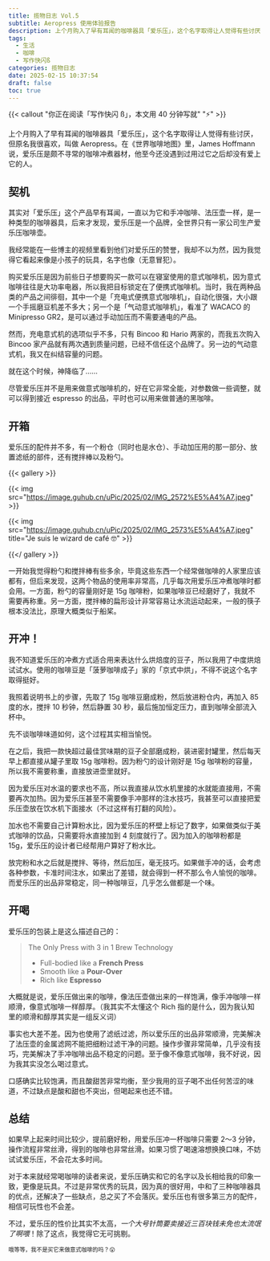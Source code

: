 ```yaml
---
title: 揽物日志 Vol.5
subtitle: Aeropress 使用体验报告
description: 上个月购入了早有耳闻的咖啡器具「爱乐压」，这个名字取得让人觉得有些讨厌，但原名我很喜欢，叫做 Aeropress。在《世界咖啡地图》里，James Hoffmann 说，爱乐压是颇不寻常的咖啡冲煮器材，他至今还没遇到过用过它之后却没有爱上它的人。
tags:
  - 生活
  - 咖啡
  - 写作快闪ß
categories: 揽物日志
date: 2025-02-15 10:37:54
draft: false
toc: true
---
```


{{< callout "你正在阅读「写作快闪 ß」，本文用 40 分钟写就" "⚡️" >}}

上个月购入了早有耳闻的咖啡器具「爱乐压」，这个名字取得让人觉得有些讨厌，但原名我很喜欢，叫做 Aeropress。在《世界咖啡地图》里，James Hoffmann 说，爱乐压是颇不寻常的咖啡冲煮器材，他至今还没遇到过用过它之后却没有爱上它的人。

<!--more-->

## 契机

其实对「爱乐压」这个产品早有耳闻，一直以为它和手冲咖啡、法压壶一样，是一种类型的咖啡器具，后来才发现，爱乐压是一个品牌，全世界只有一家公司生产爱乐压咖啡壶。

我经常能在一些博主的视频里看到他们对爱乐压的赞誉，我却不以为然，因为我觉得它看起来像是小孩子的玩具，名字也像（无意冒犯）。

购买爱乐压是因为前些日子想要购买一款可以在寝室使用的意式咖啡机，因为意式咖啡往往是大功率电器，所以我把目标锁定在了便携式咖啡机。当时，我在两种品类的产品之间徘徊，其中一个是「充电式便携意式咖啡机」，自动化很强，大小跟一个手摇磨豆机差不多大；另一个是「气动意式咖啡机」，看准了 WACACO 的 Minipresso GR2，是可以通过手动加压而不需要通电的产品。

然而，充电意式机的选项似乎不多，只有 Bincoo 和 Hario 两家的，而我五次购入 Bincoo 家产品就有两次遇到质量问题，已经不信任这个品牌了。另一边的气动意式机，我又在纠结容量的问题。

就在这个时候，神降临了……

尽管爱乐压并不是用来做意式咖啡机的，好在它非常全能，对参数做一些调整，就可以得到接近 espresso 的出品，平时也可以用来做普通的黑咖啡。

## 开箱

爱乐压的配件并不多，有一个粉仓（同时也是水仓）、手动加压用的那一部分、放置滤纸的部件，还有搅拌棒以及粉勺。

{{< gallery >}}

{{< img src="https://image.guhub.cn/uPic/2025/02/IMG_2572%E5%A4%A7.jpeg" >}}

{{< img src="https://image.guhub.cn/uPic/2025/02/IMG_2573%E5%A4%A7.jpeg" title="Je suis le wizard de café 🤓" >}}

{{</ gallery >}}

一开始我觉得粉勺和搅拌棒有些多余，毕竟这些东西一个经常做咖啡的人家里应该都有，但后来发现，这两个物品的使用率非常高，几乎每次用爱乐压冲煮咖啡时都会用。一方面，粉勺的容量刚好是 15g 咖啡粉，如果咖啡豆已经磨好了，我就不需要再称重。另一方面，搅拌棒的扁形设计非常容易让水流运动起来，一般的筷子根本没法比，原理大概类似于船桨。

## 开冲！

我不知道爱乐压的冲煮方式适合用来表达什么烘焙度的豆子，所以我用了中度烘焙试试水。使用的咖啡豆是「菠萝咖啡成子」家的「京式中烘」，不得不说这个名字取得挺好。

我照着说明书上的步骤，先取了 15g 咖啡豆磨成粉，然后放进粉仓内，再加入 85 度的水，搅拌 10 秒钟，然后静置 30 秒，最后施加恒定压力，直到咖啡全部流入杯中。

先不谈咖啡味道如何，这个过程其实相当愉悦。

在之后，我把一款快超过最佳赏味期的豆子全部磨成粉，装进密封罐里，然后每天早上都直接从罐子里取 15g 咖啡粉。因为粉勺的设计刚好是 15g 咖啡粉的容量，所以我不需要称重，直接放进壶里就好。

因为爱乐压对水温的要求也不高，所以我直接从饮水机里接的水就能直接用，不需要再次加热。因为爱乐压甚至不需要像手冲那样的注水技巧，我甚至可以直接把爱乐压壶放在饮水机下面接水（不过这样有打翻的风险）。

加水也不需要自己计算粉水比，因为爱乐压的杯壁上标记了数字，如果做类似于美式咖啡的饮品，只需要将水直接加到 4 刻度就行了。因为加入的咖啡粉都是 15g，爱乐压的设计者已经帮用户算好了粉水比。

放完粉和水之后就是搅拌、等待，然后加压，毫无技巧。如果做手冲的话，会考虑各种参数，卡准时间注水，如果出了差错，就会得到一杯不那么令人愉悦的咖啡。而爱乐压的出品非常稳定，同一种咖啡豆，几乎怎么做都是一个味。

## 开喝

爱乐压的包装上是这么描述自己的：

> The Only Press with 3 in 1 Brew Technology
>
> - Full-bodied like a **French Press**
> - Smooth like a **Pour-Over**
> - Rich like **Espresso**

大概就是说，爱乐压做出来的咖啡，像法压壶做出来的一样饱满，像手冲咖啡一样顺滑，像意式咖啡一样醇厚。（我其实不太懂这个 Rich 指的是什么，因为我认知里的顺滑和醇厚其实是一组反义词）

事实也大差不差。因为也使用了滤纸过滤，所以爱乐压的出品非常顺滑，完美解决了法压壶的金属滤网不能把细粉过滤干净的问题。操作步骤非常简单，几乎没有技巧，完美解决了手冲咖啡出品不稳定的问题。至于像不像意式咖啡，我不好说，因为我其实没怎么喝过意式。

口感确实比较饱满，而且酸甜苦非常均衡，至少我用的豆子喝不出任何苦涩的味道，不过缺点是酸和甜也不突出，但喝起来也还不错。

## 总结

如果早上起来时间比较少，提前磨好粉，用爱乐压冲一杯咖啡只需要 2～3 分钟，操作流程非常丝滑，得到的咖啡也非常丝滑。如果习惯了喝速溶想换换口味，不妨试试爱乐压，不会花太多时间。

对于本来就经常喝咖啡的读者来说，爱乐压确实和它的名字以及长相给我的印象一致，更像是玩具。不过是非常优秀的玩具，因为真的很好用，中和了三种咖啡器具的优点，还解决了一些缺点，总之买了不会落灰。爱乐压也有很多第三方的配件，相信可玩性也不会差。

不过，爱乐压的性价比其实不太高，*一个大号针筒要卖接近三百块钱未免也太流氓了啊喂*！除了这点，我觉得它无可挑剔。

<span style="font-size:80%">哦等等，我不是买它来做意式咖啡的吗？😲</span>